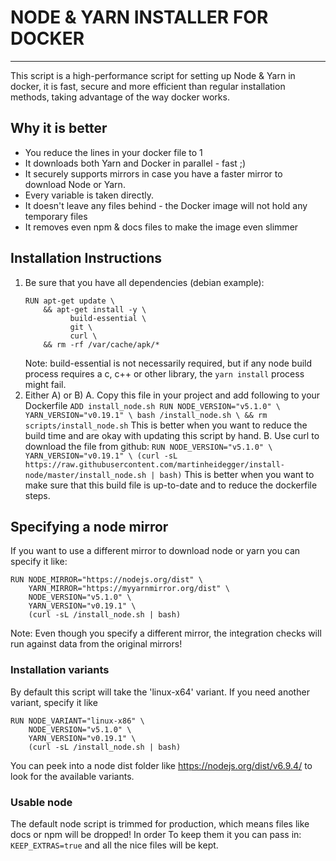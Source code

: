 # NODE & YARN INSTALLER FOR DOCKER
---

This script is a high-performance script for setting up Node & Yarn in docker,
it is fast, secure and more efficient than regular installation methods, taking
advantage of the way docker works.

## Why it is better

- You reduce the lines in your docker file to 1
- It downloads both Yarn and Docker in parallel - fast ;) 
- It securely supports mirrors in case you have a faster mirror to download Node or Yarn.
- Every variable is taken directly. 
- It doesn't leave any files behind - the Docker image will not hold any temporary files
- It removes even npm & docs files to make the image even slimmer

## Installation Instructions

1. Be sure that you have all dependencies (debian example): 
    ```
    RUN apt-get update \
        && apt-get install -y \
              build-essential \
              git \
              curl \
        && rm -rf /var/cache/apk/*
    ```
    Note: build-essential is not necessarily required, but if any node build process requires a c, c++ or
          other library, the `yarn install` process might fail. 
2. Either A) or B)
   A. Copy this file in your project and add following to your Dockerfile 
       ```
       ADD install_node.sh
       RUN NODE_VERSION="v5.1.0" \
           YARN_VERSION="v0.19.1" \
           bash /install_node.sh \
           && rm scripts/install_node.sh
       ```
       This is better when you want to reduce the build time and
       are okay with updating this script by hand.
   B. Use curl to download the file from github:
       ```
       RUN NODE_VERSION="v5.1.0" \
           YARN_VERSION="v0.19.1" \
           (curl -sL https://raw.githubusercontent.com/martinheidegger/install-node/master/install_node.sh | bash)
       ``` 
       This is better when you want to make sure that this build file is up-to-date and to reduce the
       dockerfile steps.

## Specifying a node mirror

If you want to use a different mirror to download node or yarn you can specify it like:

```
RUN NODE_MIRROR="https://nodejs.org/dist" \
    YARN_MIRROR="https://myyarnmirror.org/dist" \
    NODE_VERSION="v5.1.0" \
    YARN_VERSION="v0.19.1" \
    (curl -sL /install_node.sh | bash)
```

Note: Even though you specify a different mirror, the integration checks will run against data from the
      original mirrors!

### Installation variants

By default this script will take the 'linux-x64' variant. If you need another variant, specify it like

```
RUN NODE_VARIANT="linux-x86" \
    NODE_VERSION="v5.1.0" \
    YARN_VERSION="v0.19.1" \
    (curl -sL /install_node.sh | bash)
```
 
You can peek into a node dist folder like https://nodejs.org/dist/v6.9.4/ to look for the available variants.

### Usable node

The default node script is trimmed for production, which means files like docs or npm will be dropped! In order
To keep them it you can pass in: `KEEP_EXTRAS=true` and all the nice files will be kept.
